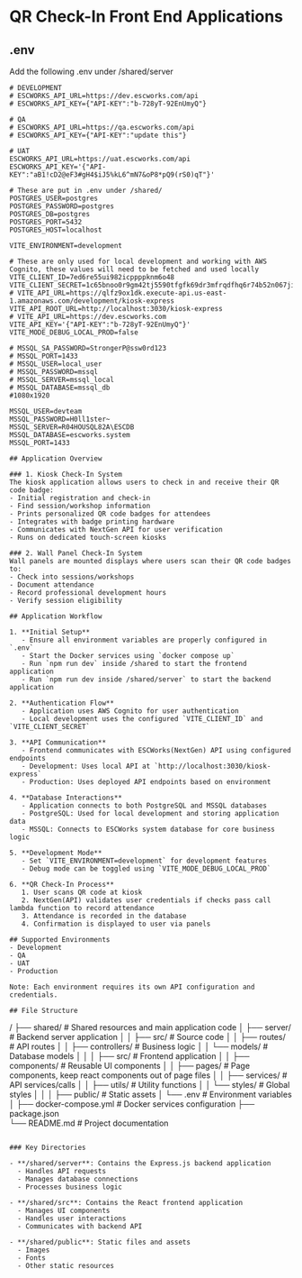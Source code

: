 # QR Check-In Front End Applications

## .env
Add the following .env under /shared/server
```
# DEVELOPMENT
# ESCWORKS_API_URL=https://dev.escworks.com/api
# ESCWORKS_API_KEY={"API-KEY":"b-728yT-92EnUmyQ"}

# QA
# ESCWORKS_API_URL=https://qa.escworks.com/api
# ESCWORKS_API_KEY={"API-KEY":"update this"}

# UAT
ESCWORKS_API_URL=https://uat.escworks.com/api
ESCWORKS_API_KEY='{"API-KEY":"aB1!cD2@eF3#gH4$iJ5%kL6^mN7&oP8*pQ9(rS0)qT"}'

# These are put in .env under /shared/
POSTGRES_USER=postgres
POSTGRES_PASSWORD=postgres
POSTGRES_DB=postgres
POSTGRES_PORT=5432
POSTGRES_HOST=localhost

VITE_ENVIRONMENT=development

# These are only used for local development and working with AWS Cognito, these values will need to be fetched and used locally
VITE_CLIENT_ID=7ed6re55ui982icppppknm6o48
VITE_CLIENT_SECRET=1c65bnoo0r9gm42tj5590tfgfk69dr3mfrqdfhq6r74b52n067ji
# VITE_API_URL=https://qlfz9ox1dk.execute-api.us-east-1.amazonaws.com/development/kiosk-express
VITE_API_ROOT_URL=http://localhost:3030/kiosk-express
# VITE_API_URL=https://dev.escworks.com
VITE_API_KEY='{"API-KEY":"b-728yT-92EnUmyQ"}'
VITE_MODE_DEBUG_LOCAL_PROD=false

# MSSQL_SA_PASSWORD=StrongerP@ssw0rd123
# MSSQL_PORT=1433
# MSSQL_USER=local_user
# MSSQL_PASSWORD=mssql
# MSSQL_SERVER=mssql_local
# MSSQL_DATABASE=mssql_db
#1080x1920

MSSQL_USER=devteam
MSSQL_PASSWORD=H0ll1ster~
MSSQL_SERVER=R04HOUSQL82A\ESCDB
MSSQL_DATABASE=escworks.system
MSSQL_PORT=1433

## Application Overview

### 1. Kiosk Check-In System
The kiosk application allows users to check in and receive their QR code badge:
- Initial registration and check-in
- Find session/workshop information
- Prints personalized QR code badges for attendees
- Integrates with badge printing hardware
- Communicates with NextGen API for user verification
- Runs on dedicated touch-screen kiosks

### 2. Wall Panel Check-In System
Wall panels are mounted displays where users scan their QR code badges to:
- Check into sessions/workshops
- Document attendance
- Record professional development hours
- Verify session eligibility

## Application Workflow

1. **Initial Setup**
   - Ensure all environment variables are properly configured in `.env`
   - Start the Docker services using `docker compose up`
   - Run `npm run dev` inside /shared to start the frontend application
   - Run `npm run dev inside /shared/server` to start the backend application

2. **Authentication Flow**
   - Application uses AWS Cognito for user authentication
   - Local development uses the configured `VITE_CLIENT_ID` and `VITE_CLIENT_SECRET`

3. **API Communication**
   - Frontend communicates with ESCWorks(NextGen) API using configured endpoints
   - Development: Uses local API at `http://localhost:3030/kiosk-express`
   - Production: Uses deployed API endpoints based on environment

4. **Database Interactions**
   - Application connects to both PostgreSQL and MSSQL databases
   - PostgreSQL: Used for local development and storing application data
   - MSSQL: Connects to ESCWorks system database for core business logic

5. **Development Mode**
   - Set `VITE_ENVIRONMENT=development` for development features
   - Debug mode can be toggled using `VITE_MODE_DEBUG_LOCAL_PROD`

6. **QR Check-In Process**
   1. User scans QR code at kiosk
   2. NextGen(API) validates user credentials if checks pass call lambda function to record attendance
   3. Attendance is recorded in the database
   4. Confirmation is displayed to user via panels

## Supported Environments
- Development
- QA
- UAT
- Production

Note: Each environment requires its own API configuration and credentials.

## File Structure

```
/
├── shared/                    # Shared resources and main application code
│   ├── server/               # Backend server application
│   │   ├── src/             # Source code
│   │   ├── routes/          # API routes
│   │   ├── controllers/     # Business logic
│   │   └── models/          # Database models
│   │
│   ├── src/                 # Frontend application
│   │   ├── components/      # Reusable UI components
│   │   ├── pages/          # Page components, keep react components out of page files
│   │   ├── services/       # API services/calls
│   │   ├── utils/          # Utility functions
│   │   └── styles/         # Global styles
│   │
│   ├── public/             # Static assets
│   └── .env                # Environment variables
│
├── docker-compose.yml      # Docker services configuration
├── package.json           
└── README.md              # Project documentation
```

### Key Directories

- **/shared/server**: Contains the Express.js backend application
  - Handles API requests
  - Manages database connections
  - Processes business logic

- **/shared/src**: Contains the React frontend application
  - Manages UI components
  - Handles user interactions
  - Communicates with backend API

- **/shared/public**: Static files and assets
  - Images
  - Fonts
  - Other static resources

```

